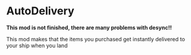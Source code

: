 # AutoDelivery
**This mod is not finished, there are many problems with desync!!**

This mod makes that the items you purchased get instantly delivered to your ship when you land
